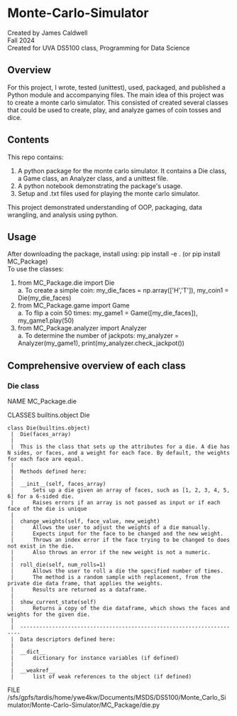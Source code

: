 # Monte-Carlo-Simulator
Created by James Caldwell <br>
Fall 2024 <br>
Created for UVA DS5100 class, Programming for Data Science

## Overview
For this project, I wrote, tested (unittest), used, packaged, and published a Python module and accompanying files. The main idea of this project was to create a monte carlo simulator. This consisted of created several classes that could be used to create, play, and analyze games of coin tosses and dice. <br>

## Contents
This repo contains: <br>
 1. A python package for the monte carlo simulator. It contains a Die class, a Game class, an Analyzer class, and a unittest file. <br>
 2. A python notebook demonstrating the package's usage. <br>
 3. Setup and .txt files used for playing the monte carlo simulator. <br>

This project demonstrated understanding of OOP, packaging, data wrangling, and analysis using python.

## Usage
After downloading the package, install using: pip install -e . (or pip install MC_Package) <br>
To use the classes: <br>
1. from MC_Package.die import Die <br>
   a. To create a simple coin: my_die_faces = np.array(['H','T']), my_coin1 = Die(my_die_faces)
2. from MC_Package.game import Game <br>
   a. To flip a coin 50 times: my_game1 = Game([my_die_faces]), my_game1.play(50)
3. from MC_Package.analyzer import Analyzer <br>
   a. To determine the number of jackpots: my_analyzer = Analyzer(my_game1), print(my_analyzer.check_jackpot())

## Comprehensive overview of each class

### Die class
NAME
    MC_Package.die

CLASSES
    builtins.object
        Die
    
    class Die(builtins.object)
     |  Die(faces_array)
     |  
     |  This is the class that sets up the attributes for a die. A die has N sides, or faces, and a weight for each face. By default, the weights for each face are equal.
     |  
     |  Methods defined here:
     |  
     |  __init__(self, faces_array)
     |      Sets up a die given an array of faces, such as [1, 2, 3, 4, 5, 6] for a 6-sided die.
     |      Raises errors if an array is not passed as input or if each face of the die is unique
     |  
     |  change_weights(self, face_value, new_weight)
     |      Allows the user to adjust the weights of a die manually. 
     |      Expects input for the face to be changed and the new weight.
     |      Throws an index error if the face trying to be changed to does not exist in the die.
     |      Also throws an error if the new weight is not a numeric.
     |  
     |  roll_die(self, num_rolls=1)
     |      Allows the user to roll a die the specified number of times. 
     |      The method is a random sample with replacement, from the private die data frame, that applies the weights.
     |      Results are returned as a dataframe.
     |  
     |  show_current_state(self)
     |      Returns a copy of the die dataframe, which shows the faces and weights for the given die.
     |  
     |  ----------------------------------------------------------------------
     |  Data descriptors defined here:
     |  
     |  __dict__
     |      dictionary for instance variables (if defined)
     |  
     |  __weakref__
     |      list of weak references to the object (if defined)

FILE
    /sfs/gpfs/tardis/home/ywe4kw/Documents/MSDS/DS5100/Monte_Carlo_Simulator/Monte-Carlo-Simulator/MC_Package/die.py

